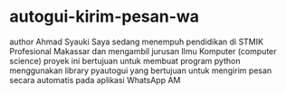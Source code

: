 # autogui-kirim-pesan-wa
author Ahmad Syauki
Saya sedang menempuh pendidikan di STMIK Profesional Makassar
  dan mengambil jurusan Ilmu Komputer (computer science)
  proyek ini bertujuan untuk membuat program python menggunakan
  library pyautogui yang bertujuan untuk mengirim pesan secara automatis
  pada aplikasi WhatsApp
AM
